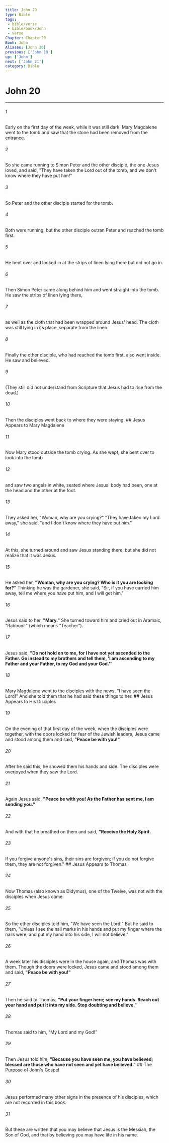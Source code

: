 ```yaml
---
title: John 20
type: Bible
tags:
 - bible/verse
 - bible/book/John
 - verse
Chapter: Chapter20
Book: John
Aliases: [John 20]
previous: ['John 19']
up: ['John']
next: ['John 21']
category: Bible
---
```

# John 20

***


###### 1 
Early on the first day of the week, while it was still dark, Mary Magdalene went to the tomb and saw that the stone had been removed from the entrance. 

###### 2 
So she came running to Simon Peter and the other disciple, the one Jesus loved, and said, "They have taken the Lord out of the tomb, and we don't know where they have put him!" 

###### 3 
So Peter and the other disciple started for the tomb. 

###### 4 
Both were running, but the other disciple outran Peter and reached the tomb first. 

###### 5 
He bent over and looked in at the strips of linen lying there but did not go in. 

###### 6 
Then Simon Peter came along behind him and went straight into the tomb. He saw the strips of linen lying there, 

###### 7 
as well as the cloth that had been wrapped around Jesus' head. The cloth was still lying in its place, separate from the linen. 

###### 8 
Finally the other disciple, who had reached the tomb first, also went inside. He saw and believed. 

###### 9 
(They still did not understand from Scripture that Jesus had to rise from the dead.) 

###### 10 
Then the disciples went back to where they were staying. ## Jesus Appears to Mary Magdalene 

###### 11 
Now Mary stood outside the tomb crying. As she wept, she bent over to look into the tomb 

###### 12 
and saw two angels in white, seated where Jesus' body had been, one at the head and the other at the foot. 

###### 13 
They asked her, "Woman, why are you crying?" "They have taken my Lord away," she said, "and I don't know where they have put him." 

###### 14 
At this, she turned around and saw Jesus standing there, but she did not realize that it was Jesus. 

###### 15 
He asked her, **"Woman, why are you crying? Who is it you are looking for?"** Thinking he was the gardener, she said, "Sir, if you have carried him away, tell me where you have put him, and I will get him." 

###### 16 
Jesus said to her, **"Mary."** She turned toward him and cried out in Aramaic, "Rabboni!" (which means "Teacher"). 

###### 17 
Jesus said, **"Do not hold on to me, for I have not yet ascended to the Father. Go instead to my brothers and tell them, 'I am ascending to my Father and your Father, to my God and your God.'"** 

###### 18 
Mary Magdalene went to the disciples with the news: "I have seen the Lord!" And she told them that he had said these things to her. ## Jesus Appears to His Disciples 

###### 19 
On the evening of that first day of the week, when the disciples were together, with the doors locked for fear of the Jewish leaders, Jesus came and stood among them and said, **"Peace be with you!"** 

###### 20 
After he said this, he showed them his hands and side. The disciples were overjoyed when they saw the Lord. 

###### 21 
Again Jesus said, **"Peace be with you! As the Father has sent me, I am sending you."** 

###### 22 
And with that he breathed on them and said, **"Receive the Holy Spirit.** 

###### 23 
If you forgive anyone's sins, their sins are forgiven; if you do not forgive them, they are not forgiven." ## Jesus Appears to Thomas 

###### 24 
Now Thomas (also known as Didymus), one of the Twelve, was not with the disciples when Jesus came. 

###### 25 
So the other disciples told him, "We have seen the Lord!" But he said to them, "Unless I see the nail marks in his hands and put my finger where the nails were, and put my hand into his side, I will not believe." 

###### 26 
A week later his disciples were in the house again, and Thomas was with them. Though the doors were locked, Jesus came and stood among them and said, **"Peace be with you!"** 

###### 27 
Then he said to Thomas, **"Put your finger here; see my hands. Reach out your hand and put it into my side. Stop doubting and believe."** 

###### 28 
Thomas said to him, "My Lord and my God!" 

###### 29 
Then Jesus told him, **"Because you have seen me, you have believed; blessed are those who have not seen and yet have believed."** ## The Purpose of John's Gospel 

###### 30 
Jesus performed many other signs in the presence of his disciples, which are not recorded in this book. 

###### 31 
But these are written that you may believe that Jesus is the Messiah, the Son of God, and that by believing you may have life in his name. 
